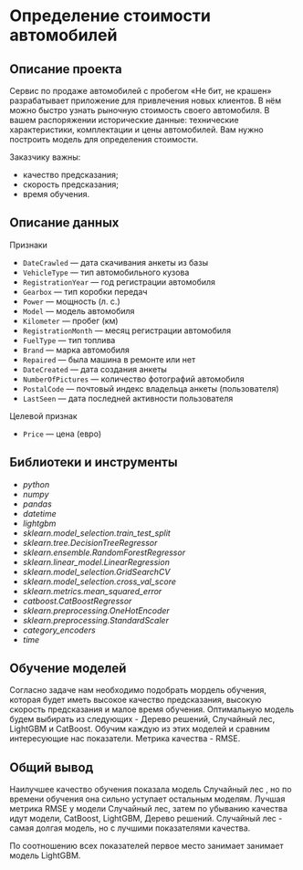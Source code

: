 # Определение стоимости автомобилей

## Описание проекта
Сервис по продаже автомобилей с пробегом «Не бит, не крашен» разрабатывает приложение для привлечения новых клиентов. В нём можно быстро узнать рыночную стоимость своего автомобиля. В вашем распоряжении исторические данные: технические характеристики, комплектации и цены автомобилей. Вам нужно построить модель для определения стоимости. 

Заказчику важны:
- качество предсказания;
- скорость предсказания;
- время обучения.

## Описание данных

Признаки
- `DateCrawled` — дата скачивания анкеты из базы
- `VehicleType` — тип автомобильного кузова
- `RegistrationYear` — год регистрации автомобиля
- `Gearbox` — тип коробки передач
- `Power` — мощность (л. с.)
- `Model` — модель автомобиля
- `Kilometer` — пробег (км)
- `RegistrationMonth` — месяц регистрации автомобиля
- `FuelType` — тип топлива
- `Brand` — марка автомобиля
- `Repaired` — была машина в ремонте или нет
- `DateCreated` — дата создания анкеты
- `NumberOfPictures` — количество фотографий автомобиля
- `PostalCode` — почтовый индекс владельца анкеты (пользователя)
- `LastSeen` — дата последней активности пользователя

Целевой признак
- `Price` — цена (евро)

## Библиотеки и инструменты
- *python*
- *numpy*
- *pandas*
- *datetime*
- *lightgbm*
- *sklearn.model_selection.train_test_split*
- *sklearn.tree.DecisionTreeRegressor*
- *sklearn.ensemble.RandomForestRegressor*
- *sklearn.linear_model.LinearRegression*
- *sklearn.model_selection.GridSearchCV*
- *sklearn.model_selection.cross_val_score*
- *sklearn.metrics.mean_squared_error*
- *catboost.CatBoostRegressor*
- *sklearn.preprocessing.OneHotEncoder*
- *sklearn.preprocessing.StandardScaler*
- *category_encoders*
- *time*

## Обучение моделей

Согласно задаче нам необходимо подобрать мордель обучения, которая будет иметь высокое качество предсказания, высокую скорость предсказания и малое время обучения. Оптимальную модель будем выбирать из следующих - Дерево решений, Случайный лес, LightGBM и CatBoost. Обучим каждую из этих моделей и сравним интересующие нас показатели. Метрика качества - RMSE.

## Общий вывод

Наилучшее качество обучения показала модель Случайный лес , но по времени обучения она сильно уступает остальным моделям. Лучшая метрика RMSE у модели Случайный лес, затем по убыванию качества идут модели, CatBoost, LightGBM, Дерево решений. Случайный лес - самая долгая модель, но с лучшими показателями качества.

По соотношению всех показателей первое место занимает занимает модель LightGBM.